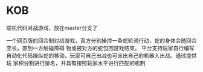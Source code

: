 # KOB
联机代码对战游戏，放在master分支了

一个网页版的回合制对战游戏，双方分别操控一条蛇轮流行动，蛇的身体会随回合变长，直到一方触碰障碍
物或被对方的蛇包围游戏结束。
平台支持玩家自行编写自动化代码操纵蛇的移动，玩家可自己出战也可派出自己的机器人出战。通过提供玩
家积分制进行排名，并具有按照玩家水平进行匹配的机制
